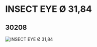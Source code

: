 # INSECT EYE Ø 31,84
## 30208
![INSECT EYE Ø 31,84](https://lc-www-live-s.legocdn.com/media/bricks/5/2/4114690.jpg)